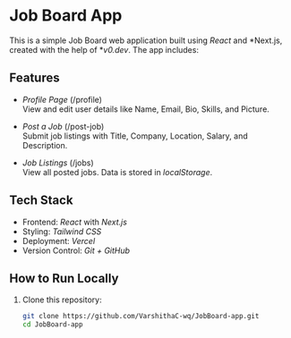 # Job Board App

This is a simple Job Board web application built using *React* and *Next.js, created with the help of **v0.dev*. The app includes:

## Features

- *Profile Page* (/profile)  
  View and edit user details like Name, Email, Bio, Skills, and Picture.

- *Post a Job* (/post-job)  
  Submit job listings with Title, Company, Location, Salary, and Description.

- *Job Listings* (/jobs)  
  View all posted jobs. Data is stored in *localStorage*.

## Tech Stack

- Frontend: *React* with *Next.js*
- Styling: *Tailwind CSS*
- Deployment: *Vercel*
- Version Control: *Git + GitHub*

## How to Run Locally

1. Clone this repository:
   ```bash
   git clone https://github.com/VarshithaC-wq/JobBoard-app.git
   cd JobBoard-app
